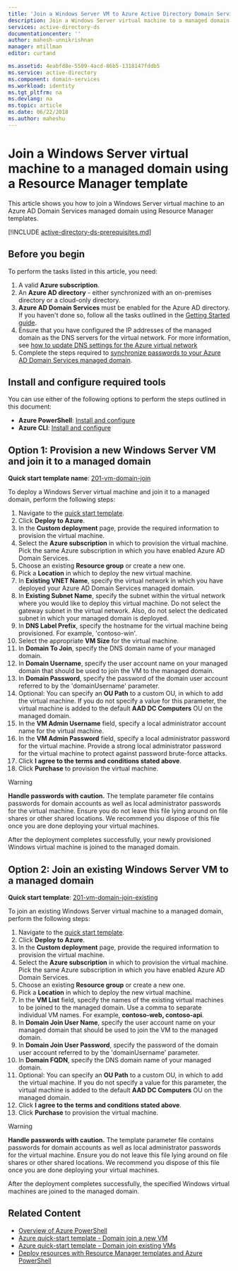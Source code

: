 ```yaml
---
title: 'Join a Windows Server VM to Azure Active Directory Domain Services | Microsoft Docs'
description: Join a Windows Server virtual machine to a managed domain using Azure Resource Manager templates.
services: active-directory-ds
documentationcenter: ''
author: mahesh-unnikrishnan
manager: mtillman
editor: curtand

ms.assetid: 4eabfd8e-5509-4acd-86b5-1318147fddb5
ms.service: active-directory
ms.component: domain-services
ms.workload: identity
ms.tgt_pltfrm: na
ms.devlang: na
ms.topic: article
ms.date: 06/22/2018
ms.author: maheshu
---
```


# Join a Windows Server virtual machine to a managed domain using a Resource Manager template
This article shows you how to join a Windows Server virtual machine to an Azure AD Domain Services managed domain using Resource Manager templates.

[!INCLUDE [active-directory-ds-prerequisites.md](../../includes/active-directory-ds-prerequisites.md)]

## Before you begin
To perform the tasks listed in this article, you need:
1. A valid **Azure subscription**.
2. An **Azure AD directory** - either synchronized with an on-premises directory or a cloud-only directory.
3. **Azure AD Domain Services** must be enabled for the Azure AD directory. If you haven't done so, follow all the tasks outlined in the [Getting Started guide](active-directory-ds-getting-started.md).
4. Ensure that you have configured the IP addresses of the managed domain as the DNS servers for the virtual network. For more information, see [how to update DNS settings for the Azure virtual network](active-directory-ds-getting-started-dns.md)
5. Complete the steps required to [synchronize passwords to your Azure AD Domain Services managed domain](active-directory-ds-getting-started-password-sync.md).


## Install and configure required tools
You can use either of the following options to perform the steps outlined in this document:
* **Azure PowerShell**: [Install and configure](https://azure.microsoft.com/documentation/articles/powershell-install-configure/)
* **Azure CLI**: [Install and configure](https://azure.microsoft.com/documentation/articles/xplat-cli-install/)


## Option 1: Provision a new Windows Server VM and join it to a managed domain
**Quick start template name**: [201-vm-domain-join](https://azure.microsoft.com/resources/templates/201-vm-domain-join/)

To deploy a Windows Server virtual machine and join it to a managed domain, perform the following steps:
1. Navigate to the [quick start template](https://azure.microsoft.com/resources/templates/201-vm-domain-join/).
2. Click **Deploy to Azure**.
3. In the **Custom deployment** page, provide the required information to provision the virtual machine.
4. Select the **Azure subscription** in which to provision the virtual machine. Pick the same Azure subscription in which you have enabled Azure AD Domain Services.
5. Choose an existing **Resource group** or create a new one.
6. Pick a **Location** in which to deploy the new virtual machine.
7. In **Existing VNET Name**, specify the virtual network in which you have deployed your Azure AD Domain Services managed domain.
8. In **Existing Subnet Name**, specify the subnet within the virtual network where you would like to deploy this virtual machine. Do not select the gateway subnet in the virtual network. Also, do not select the dedicated subnet in which your managed domain is deployed.
9. In **DNS Label Prefix**, specify the hostname for the virtual machine being provisioned. For example, 'contoso-win'.
10. Select the appropriate **VM Size** for the virtual machine.
11. In **Domain To Join**, specify the DNS domain name of your managed domain.
12. In **Domain Username**, specify the user account name on your managed domain that should be used to join the VM to the managed domain.
13. In **Domain Password**, specify the password of the domain user account referred to by the 'domainUsername' parameter.
14. Optional: You can specify an **OU Path** to a custom OU, in which to add the virtual machine. If you do not specify a value for this parameter, the virtual machine is added to the default **AAD DC Computers** OU on the managed domain.
15. In the **VM Admin Username** field, specify a local administrator account name for the virtual machine.
16. In the **VM Admin Password** field, specify a local administrator password for the virtual machine. Provide a strong local administrator password for the virtual machine to protect against password brute-force attacks.
17. Click **I agree to the terms and conditions stated above**.
18. Click **Purchase** to provision the virtual machine.

> [!WARNING]
> **Handle passwords with caution.**
> The template parameter file contains passwords for domain accounts as well as local administrator passwords for the virtual machine. Ensure you do not leave this file lying around on file shares or other shared locations. We recommend you dispose of this file once you are done deploying your virtual machines.
>

After the deployment completes successfully, your newly provisioned Windows virtual machine is joined to the managed domain.


## Option 2: Join an existing Windows Server VM to a managed domain
**Quick start template**: [201-vm-domain-join-existing](https://azure.microsoft.com/resources/templates/201-vm-domain-join-existing/)

To join an existing Windows Server virtual machine to a managed domain, perform the following steps:
1. Navigate to the [quick start template](https://azure.microsoft.com/resources/templates/201-vm-domain-join-existing/).
2. Click **Deploy to Azure**.
3. In the **Custom deployment** page, provide the required information to provision the virtual machine.
4. Select the **Azure subscription** in which to provision the virtual machine. Pick the same Azure subscription in which you have enabled Azure AD Domain Services.
5. Choose an existing **Resource group** or create a new one.
6. Pick a **Location** in which to deploy the new virtual machine.
7. In the **VM List** field, specify the names of the existing virtual machines to be joined to the managed domain. Use a comma to separate individual VM names. For example, **contoso-web, contoso-api**.
8. In **Domain Join User Name**, specify the user account name on your managed domain that should be used to join the VM to the managed domain.
9. In **Domain Join User Password**, specify the password of the domain user account referred to by the 'domainUsername' parameter.
10. In **Domain FQDN**, specify the DNS domain name of your managed domain.
11. Optional: You can specify an **OU Path** to a custom OU, in which to add the virtual machine. If you do not specify a value for this parameter, the virtual machine is added to the default **AAD DC Computers** OU on the managed domain.
12. Click **I agree to the terms and conditions stated above**.
13. Click **Purchase** to provision the virtual machine.

> [!WARNING]
> **Handle passwords with caution.**
> The template parameter file contains passwords for domain accounts as well as local administrator passwords for the virtual machine. Ensure you do not leave this file lying around on file shares or other shared locations. We recommend you dispose of this file once you are done deploying your virtual machines.
>

After the deployment completes successfully, the specified Windows virtual machines are joined to the managed domain.


## Related Content
* [Overview of Azure PowerShell](https://docs.microsoft.com/powershell/azure/overview?view=azurermps-4.4.0)
* [Azure quick-start template - Domain join a new VM](https://azure.microsoft.com/resources/templates/201-vm-domain-join/)
* [Azure quick-start template - Domain join existing VMs](https://azure.microsoft.com/resources/templates/201-vm-domain-join-existing/)
* [Deploy resources with Resource Manager templates and Azure PowerShell](../azure-resource-manager/resource-group-template-deploy.md)
